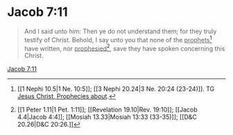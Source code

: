 # Jacob 7:11

> And I said unto him: Then ye do not understand them; for they truly testify of Christ. Behold, I say unto you that none of the <u>prophets</u>[^a] have written, nor <u>prophesied</u>[^b], save they have spoken concerning this Christ.

[Jacob 7:11](https://www.churchofjesuschrist.org/study/scriptures/bofm/jacob/7?lang=eng&id=p11#p11)


[^a]: [[1 Nephi 10.5|1 Ne. 10:5]]; [[3 Nephi 20.24|3 Ne. 20:24 (23-24)]]. TG [Jesus Christ, Prophecies about](https://www.churchofjesuschrist.org/study/scriptures/tg/jesus-christ-prophecies-about?lang=eng).
[^b]: [[1 Peter 1.11|1 Pet. 1:11]]; [[Revelation 19.10|Rev. 19:10]]; [[Jacob 4.4|Jacob 4:4]]; [[Mosiah 13.33|Mosiah 13:33 (33-35)]]; [[D&C 20.26|D&C 20:26.]]
